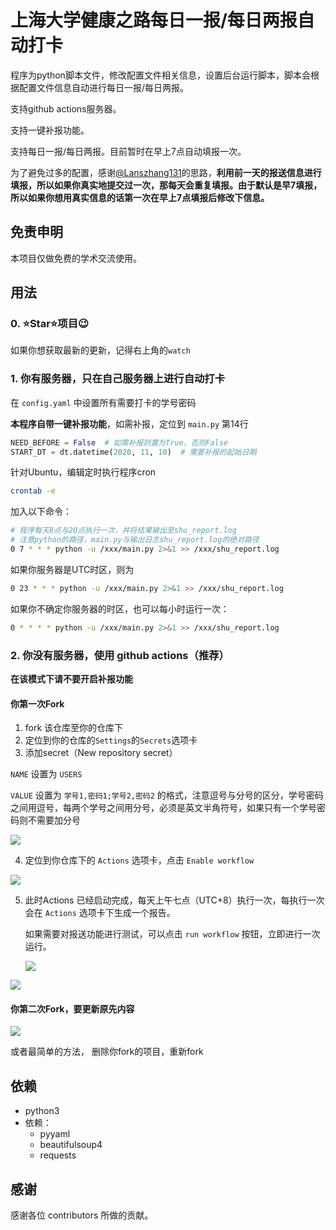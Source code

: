 # 上海大学健康之路每日一报/每日两报自动打卡

程序为python脚本文件，修改配置文件相关信息，设置后台运行脚本，脚本会根据配置文件信息自动进行每日一报/每日两报。

支持github actions服务器。

支持一键补报功能。

支持每日一报/每日两报。目前暂时在早上7点自动填报一次。

为了避免过多的配置，感谢[@Lanszhang131](https://github.com/Lanszhang131/DailyReport_SHU)的思路，**利用前一天的报送信息进行填报，所以如果你真实地提交过一次，那每天会重复填报。由于默认是早7填报，所以如果你想用真实信息的话第一次在早上7点填报后修改下信息。**

## 免责申明

本项目仅做免费的学术交流使用。

## 用法

### 0. ⭐Star⭐项目😉

如果你想获取最新的更新，记得右上角的`watch`

### 1. 你有服务器，只在自己服务器上进行自动打卡

在 `config.yaml` 中设置所有需要打卡的学号密码

**本程序自带一键补报功能**，如需补报，定位到 `main.py` 第14行

```python
NEED_BEFORE = False  # 如需补报则置为True，否则False
START_DT = dt.datetime(2020, 11, 10)  # 需要补报的起始日期
```

针对Ubuntu，编辑定时执行程序cron

```bash
crontab -e
```

加入以下命令：

```bash
# 程序每天8点与20点执行一次，并将结果输出至shu_report.log
# 注意python的路径，main.py与输出日志shu_report.log的绝对路径
0 7 * * * python -u /xxx/main.py 2>&1 >> /xxx/shu_report.log
```

如果你服务器是UTC时区，则为

```bash
0 23 * * * python -u /xxx/main.py 2>&1 >> /xxx/shu_report.log
```

如果你不确定你服务器的时区，也可以每小时运行一次：

```bash
0 * * * * python -u /xxx/main.py 2>&1 >> /xxx/shu_report.log
```

### 2. 你没有服务器，使用 github actions（推荐）

**在该模式下请不要开启补报功能**

#### 你第一次Fork

1. fork 该仓库至你的仓库下
2. 定位到你的仓库的`Settings`的`Secrets`选项卡
3. 添加secret（New repository secret）

`NAME` 设置为 `USERS`

`VALUE` 设置为 `学号1,密码1;学号2,密码2` 的格式，注意逗号与分号的区分，学号密码之间用逗号，每两个学号之间用分号，必须是英文半角符号，如果只有一个学号密码则不需要加分号

![](images/secrets.png)

4. 定位到你仓库下的 `Actions` 选项卡，点击 `Enable workflow`

![](images/enable_actions.png)

5. 此时Actions 已经启动完成，每天上午七点（UTC+8）执行一次，每执行一次会在 `Actions` 选项卡下生成一个报告。

   如果需要对报送功能进行测试，可以点击 `run workflow` 按钮，立即进行一次运行。

   ![](images/run_workflow.png)

![](images/actions.png)


#### 你第二次Fork，要更新原先内容

![](images/update_fork.gif)

或者最简单的方法， 删除你fork的项目，重新fork



## 依赖

- python3
- 依赖：
  - pyyaml
  - beautifulsoup4
  - requests

## 感谢

感谢各位 contributors 所做的贡献。

